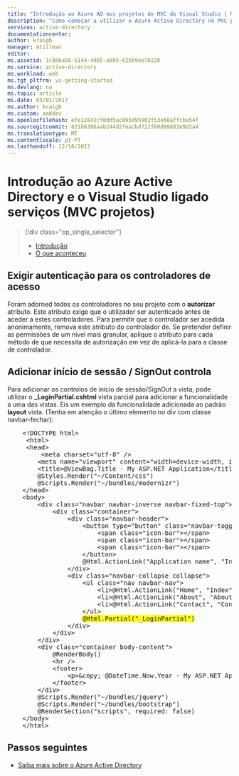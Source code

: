 ```yaml
---
title: "Introdução ao Azure AD nos projetos de MVC do Visual Studio | Microsoft Docs"
description: "Como começar a utilizar o Azure Active Directory no MVC projetos depois de ligar a ou criar um Azure AD com o Visual Studio ligada a serviços"
services: active-directory
documentationcenter: 
author: kraigb
manager: mtillman
editor: 
ms.assetid: 1c8b6a58-5144-4965-a905-625b9ee7b22b
ms.service: active-directory
ms.workload: web
ms.tgt_pltfrm: vs-getting-started
ms.devlang: na
ms.topic: article
ms.date: 03/01/2017
ms.author: kraigb
ms.custom: aaddev
ms.openlocfilehash: efe12842cf0dd5ac865d95902f53e68affcbe54f
ms.sourcegitcommit: 821b6306aab244d2feacbd722f60d99881e9d2a4
ms.translationtype: MT
ms.contentlocale: pt-PT
ms.lasthandoff: 12/18/2017
---
```

# <a name="getting-started-with-azure-active-directory-and-visual-studio-connected-services-mvc-projects"></a>Introdução ao Azure Active Directory e o Visual Studio ligado serviços (MVC projetos)
> [!div class="op_single_selector"]
> * [Introdução](vs-active-directory-dotnet-getting-started.md)
> * [O que aconteceu](vs-active-directory-dotnet-what-happened.md)
> 
> 

## <a name="requiring-authentication-to-access-controllers"></a>Exigir autenticação para os controladores de acesso
Foram adorned todos os controladores no seu projeto com o **autorizar** atributo. Este atributo exige que o utilizador ser autenticado antes de aceder a estes controladores. Para permitir que o controlador ser acedida anonimamente, remova este atributo do controlador de. Se pretender definir as permissões de um nível mais granular, aplique o atributo para cada método de que necessita de autorização em vez de aplicá-la para a classe de controlador.

## <a name="adding-signin--signout-controls"></a>Adicionar início de sessão / SignOut controla
Para adicionar os controlos de início de sessão/SignOut a vista, pode utilizar o **_LoginPartial.cshtml** vista parcial para adicionar a funcionalidade a uma das vistas. Eis um exemplo da funcionalidade adicionada ao padrão **layout** vista. (Tenha em atenção o último elemento no div com classe navbar-fechar):

<pre>
    &lt;!DOCTYPE html&gt; 
     &lt;html&gt; 
     &lt;head&gt; 
         &lt;meta charset="utf-8" /&gt; 
        &lt;meta name="viewport" content="width=device-width, initial-scale=1.0"&gt; 
        &lt;title&gt;@ViewBag.Title - My ASP.NET Application&lt;/title&gt; 
        @Styles.Render("~/Content/css") 
        @Scripts.Render("~/bundles/modernizr") 
    &lt;/head&gt; 
    &lt;body&gt; 
        &lt;div class="navbar navbar-inverse navbar-fixed-top"&gt; 
            &lt;div class="container"&gt; 
                &lt;div class="navbar-header"&gt; 
                    &lt;button type="button" class="navbar-toggle" data-toggle="collapse" data-target=".navbar-collapse"&gt; 
                        &lt;span class="icon-bar"&gt;&lt;/span&gt; 
                        &lt;span class="icon-bar"&gt;&lt;/span&gt; 
                        &lt;span class="icon-bar"&gt;&lt;/span&gt; 
                    &lt;/button&gt; 
                    @Html.ActionLink("Application name", "Index", "Home", new { area = "" }, new { @class = "navbar-brand" }) 
                &lt;/div&gt; 
                &lt;div class="navbar-collapse collapse"&gt; 
                    &lt;ul class="nav navbar-nav"&gt; 
                        &lt;li&gt;@Html.ActionLink("Home", "Index", "Home")&lt;/li&gt; 
                        &lt;li&gt;@Html.ActionLink("About", "About", "Home")&lt;/li&gt; 
                        &lt;li&gt;@Html.ActionLink("Contact", "Contact", "Home")&lt;/li&gt; 
                    &lt;/ul&gt; 
                    <span style="background-color:yellow">@Html.Partial("_LoginPartial")</span> 
                &lt;/div&gt; 
            &lt;/div&gt; 
        &lt;/div&gt; 
        &lt;div class="container body-content"&gt; 
            @RenderBody() 
            &lt;hr /&gt; 
            &lt;footer&gt; 
                &lt;p&gt;&amp;copy; @DateTime.Now.Year - My ASP.NET Application&lt;/p&gt; 
            &lt;/footer&gt; 
        &lt;/div&gt; 
        @Scripts.Render("~/bundles/jquery") 
        @Scripts.Render("~/bundles/bootstrap") 
        @RenderSection("scripts", required: false) 
    &lt;/body&gt; 
    &lt;/html&gt;
</pre>

## <a name="next-steps"></a>Passos seguintes
- [Saiba mais sobre o Azure Active Directory](https://azure.microsoft.com/services/active-directory/) 

